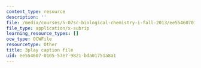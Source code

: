 ```yaml
---
content_type: resource
description: ''
file: /media/courses/5-07sc-biological-chemistry-i-fall-2013/ee554607010557e79821bda01751a8a1_0XAJIHttCNs.vtt
file_type: application/x-subrip
learning_resource_types: []
ocw_type: OCWFile
resourcetype: Other
title: 3play caption file
uid: ee554607-0105-57e7-9821-bda01751a8a1
---
```

